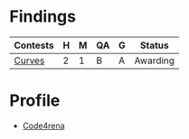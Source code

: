 # Findings

| Contests                                              | H   | M   | QA  | G   | Status   |
| ----------------------------------------------------- | --- | --- | --- | --- | -------- |
| [Curves](https://code4rena.com/audits/2024-01-curves) | 2   | 1   | B   | A   | Awarding |

# Profile

- [Code4rena](https://code4rena.com/@ahmedaghadi)
